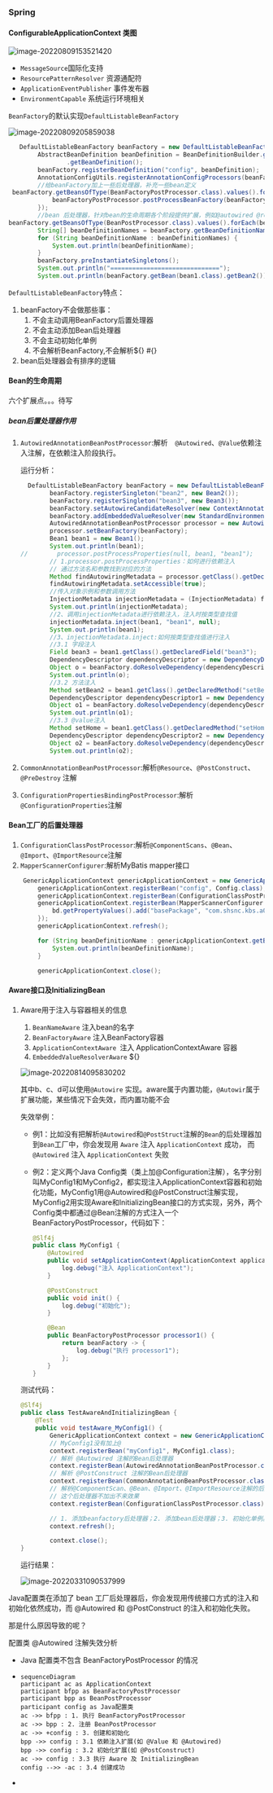 ### Spring

#### ConfigurableApplicationContext 类图

![image-20220809153521420](https://gitee.com/amiaosixsix/md-img/raw/master/%20tyImg/image-20220809153521420.png)

- `MessageSource`国际化支持
- `ResourcePatternResolver` 资源通配符
- `ApplicationEventPublisher` 事件发布器
- `EnvironmentCapable` 系统运行环境相关

`BeanFactory`的默认实现`DefaultListableBeanFactory`

![image-20220809205859038](https://gitee.com/amiaosixsix/md-img/raw/master/%20tyImg/image-20220809205859038.png)

````java
   DefaultListableBeanFactory beanFactory = new DefaultListableBeanFactory();
        AbstractBeanDefinition beanDefinition = BeanDefinitionBuilder.genericBeanDefinition(Config.class).setScope("singleton")
                .getBeanDefinition();
        beanFactory.registerBeanDefinition("config", beanDefinition);
        AnnotationConfigUtils.registerAnnotationConfigProcessors(beanFactory);
        //给beanFactory加上一些后处理器，补充一些bean定义
 beanFactory.getBeansOfType(BeanFactoryPostProcessor.class).values().forEach(beanFactoryPostProcessor -> {
            beanFactoryPostProcessor.postProcessBeanFactory(beanFactory);
        });
        //bean 后处理器，针对bean的生命周期各个阶段提供扩展，例如@autowired @resource
beanFactory.getBeansOfType(BeanPostProcessor.class).values().forEach(beanFactory::addBeanPostProcessor);
        String[] beanDefinitionNames = beanFactory.getBeanDefinitionNames();
        for (String beanDefinitionName : beanDefinitionNames) {
            System.out.println(beanDefinitionName);
        }
        beanFactory.preInstantiateSingletons();
        System.out.println("==============================");
        System.out.println(beanFactory.getBean(bean1.class).getBean2());
````



`DefaultListableBeanFactory`特点：

1. beanFactory不会做那些事：
   1. 不会主动调用BeanFactory后置处理器
   2. 不会主动添加Bean后处理器
   3. 不会主动初始化单例
   4. 不会解析BeanFactory,不会解析${} #{}
2. bean后处理器会有排序的逻辑

#### Bean的生命周期

六个扩展点。。。待写

##### bean后置处理器作用

1. `AutowiredAnnotationBeanPostProcessor`:解析`  @Autowired`、`@Value`依赖注入注解，在依赖注入阶段执行。

   运行分析：

   ````java
     DefaultListableBeanFactory beanFactory = new DefaultListableBeanFactory();
           beanFactory.registerSingleton("bean2", new Bean2());
           beanFactory.registerSingleton("bean3", new Bean3());
           beanFactory.setAutowireCandidateResolver(new ContextAnnotationAutowireCandidateResolver());//@value
           beanFactory.addEmbeddedValueResolver(new StandardEnvironment()::resolvePlaceholders);//${}解析器
           AutowiredAnnotationBeanPostProcessor processor = new AutowiredAnnotationBeanPostProcessor();
           processor.setBeanFactory(beanFactory);
           Bean1 bean1 = new Bean1();
           System.out.println(bean1);
   //        processor.postProcessProperties(null, bean1, "bean1");
           // 1.processor.postProcessProperties：如何进行依赖注入
           // 通过方法名和参数找到对应的方法
           Method findAutowiringMetadata = processor.getClass().getDeclaredMethod("findAutowiringMetadata", String.class, Class.class, PropertyValues.class);
           findAutowiringMetadata.setAccessible(true);
           //传入对象示例和参数调用方法
           InjectionMetadata injectionMetadata = (InjectionMetadata) findAutowiringMetadata.invoke(processor, "bean1", bean1.getClass(), null);
           System.out.println(injectionMetadata);
           //2、调用injectionMetadata进行依赖注入，注入时按类型查找值
           injectionMetadata.inject(bean1, "bean1", null);
           System.out.println(bean1);
           //3、injectionMetadata.inject:如何按类型查找值进行注入
           //3.1 字段注入
           Field bean3 = bean1.getClass().getDeclaredField("bean3");
           DependencyDescriptor dependencyDescriptor = new DependencyDescriptor(bean3, false);
           Object o = beanFactory.doResolveDependency(dependencyDescriptor, null, null, null);
           System.out.println(o);
           //3.2 方法注入
           Method setBean2 = bean1.getClass().getDeclaredMethod("setBean2", Bean2.class);
           DependencyDescriptor dependencyDescriptor1 = new DependencyDescriptor(new MethodParameter(setBean2, 0), false);
           Object o1 = beanFactory.doResolveDependency(dependencyDescriptor1, null, null, null);
           System.out.println(o1);
           //3.3 @value注入
           Method setHome = bean1.getClass().getDeclaredMethod("setHome", String.class);
           DependencyDescriptor dependencyDescriptor2 = new DependencyDescriptor(new MethodParameter(setHome, 0), false);
           Object o2 = beanFactory.doResolveDependency(dependencyDescriptor2, null, null, null);
           System.out.println(o2);
   ````

   

   

2. `CommonAnnotationBeanPostProcessor`:解析`@Resource`、`@PostConstruct`、`@PreDestroy` 注解

3. `ConfigurationPropertiesBindingPostProcessor`:解析 `@ConfigurationProperties`注解

#### Bean工厂的后置处理器

1. `ConfigurationClassPostProcessor`:解析`@ComponentScans`、`@Bean`、`@Import`、`@ImportResource`注解
2. `MapperScannerConfigurer`:解析MyBatis mapper接口

````java
    GenericApplicationContext genericApplicationContext = new GenericApplicationContext();
        genericApplicationContext.registerBean("config", Config.class);
        genericApplicationContext.registerBean(ConfigurationClassPostProcessor.class);
        genericApplicationContext.registerBean(MapperScannerConfigurer.class, bd -> {
            bd.getPropertyValues().add("basePackage", "com.shsnc.kbs.a05.mapper");
        });
        genericApplicationContext.refresh();

        for (String beanDefinitionName : genericApplicationContext.getBeanDefinitionNames()) {
            System.out.println(beanDefinitionName);
        }

        genericApplicationContext.close();
````

#### Aware接口及InitializingBean

1. Aware用于注入与容器相关的信息

   1. `BeanNameAware` 注入bean的名字
   2. `BeanFactoryAware` 注入BeanFactory容器
   3. `ApplicationContextAware `注入 ApplicationContextAware 容器
   4. `EmbeddedValueResolverAware` ${}

   ![image-20220814095830202](https://gitee.com/amiaosixsix/md-img/raw/master/%20tyImg/image-20220814095830202.png)

   其中b、c、d可以使用`@Autowire` 实现。aware属于内置功能，`@Autowir`属于扩展功能，某些情况下会失效，而内置功能不会

   失效举例：

   - 例1：比如没有把解析`@Autowired`和`@PostStruct`注解的`Bean`的后处理器加到`Bean`工厂中，你会发现用 `Aware` 注入 `ApplicationContext` 成功， 而 `@Autowired` 注入 `ApplicationContext` 失败

   - 例2：定义两个Java Config类（类上加@Configuration注解），名字分别叫MyConfig1和MyConfig2，都实现注入ApplicationContext容器和初始化功能，MyConfig1用@Autowired和@PostConstruct注解实现，MyConfig2用实现Aware和InitializingBean接口的方式实现，另外，两个Config类中都通过@Bean注解的方式注入一个BeanFactoryPostProcessor，代码如下：
     ````java
     @Slf4j
     public class MyConfig1 {
         @Autowired
         public void setApplicationContext(ApplicationContext applicationContext) {
             log.debug("注入 ApplicationContext");
         }
     
         @PostConstruct
         public void init() {
             log.debug("初始化");
         }
     
         @Bean
         public BeanFactoryPostProcessor processor1() {
             return beanFactory -> {
                 log.debug("执行 processor1");
             };
         }
     }
     
     ````

   测试代码：

   ````java
   @Slf4j
   public class TestAwareAndInitializingBean {
       @Test
       public void testAware_MyConfig1() {
           GenericApplicationContext context = new GenericApplicationContext();
           // MyConfig1没有加上@
           context.registerBean("myConfig1", MyConfig1.class);
           // 解析 @Autowired 注解的Bean后处理器
           context.registerBean(AutowiredAnnotationBeanPostProcessor.class);
           // 解析 @PostConstruct 注解的Bean后处理器
           context.registerBean(CommonAnnotationBeanPostProcessor.class);
           // 解析@ComponentScan、@Bean、@Import、@ImportResource注解的后处理器
           // 这个后处理器不加出不来效果
           context.registerBean(ConfigurationClassPostProcessor.class);
   
           // 1. 添加beanfactory后处理器；2. 添加bean后处理器；3. 初始化单例。
           context.refresh();
   
           context.close();
   }
   ````

   运行结果：

   ![image-20220331090537999](https://img-blog.csdnimg.cn/img_convert/ba4a53092e03eceef2e6172ba845b791.png)

Java配置类在添加了 bean 工厂后处理器后，你会发现用传统接口方式的注入和初始化依然成功，而 @Autowired 和 @PostConstruct 的注入和初始化失败。

那是什么原因导致的呢？

配置类 @Autowired 注解失效分析

- Java 配置类不包含 BeanFactoryPostProcessor 的情况

- ````mermaid
  sequenceDiagram 
  participant ac as ApplicationContext
  participant bfpp as BeanFactoryPostProcessor
  participant bpp as BeanPostProcessor
  participant config as Java配置类
  ac ->> bfpp : 1. 执行 BeanFactoryPostProcessor
  ac ->> bpp : 2. 注册 BeanPostProcessor
  ac ->> +config : 3. 创建和初始化
  bpp ->> config : 3.1 依赖注入扩展(如 @Value 和 @Autowired)
  bpp ->> config : 3.2 初始化扩展(如 @PostConstruct)
  ac ->> config : 3.3 执行 Aware 及 InitializingBean
  config -->> -ac : 3.4 创建成功
  ````

- 

